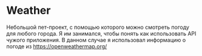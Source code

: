 # Weather

Небольшой пет-проект, с помощью которого можно смотреть погоду для любого города. 
Я им занимался, чтобы понять как использовать API чужого приложения. В данном случае я использовал информацию о погоде из https://openweathermap.org/ 
